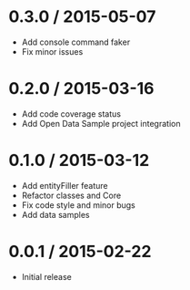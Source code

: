 0.3.0 / 2015-05-07
==================
  * Add console command faker
  * Fix minor issues

0.2.0 / 2015-03-16
==================
  * Add code coverage status
  * Add Open Data Sample project integration

0.1.0 / 2015-03-12
================== 
  * Add entityFiller feature
  * Refactor classes and Core
  * Fix code style and minor bugs 
  * Add data samples

0.0.1 / 2015-02-22 
================== 
  * Initial release
